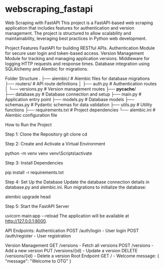 # webscraping_fastapi

Web Scraping with FastAPI
This project is a FastAPI-based web scraping application that includes features for authentication and version management. The project is structured to allow scalability and maintainability, leveraging best practices in Python web development.

Project Features
FastAPI for building RESTful APIs.
Authentication Module for secure user login and token-based access.
Version Management Module for tracking and managing application versions.
Middleware for logging HTTP requests and response times.
Database integration using SQLAlchemy and Alembic for migrations.


Folder Structure
.
├── alembic/           # Alembic files for database migrations
├── routers/           # API route definitions
│   ├── auth.py        # Authentication routes
│   └── versions.py    # Version management routes
├── __pycache__/      
├── database.py        # Database connection and setup
├── main.py            # Application entry point
├── models.py          # Database models
├── schemas.py         # Pydantic schemas for data validation
├── utils.py           # Utility functions
├── requirements.txt   # Project dependencies
└── alembic.ini        # Alembic configuration file


How to Run the Project

Step 1: Clone the Repository
  git clone <repository-url>
  cd <repository-folder>

Step 2: Create and Activate a Virtual Environment

  python -m venv venv
  venv\Scripts\activate      


Step 3: Install Dependencies

  pip install -r requirements.txt

Step 4: Set Up the Database
Update the database connection details in database.py and alembic.ini.
Run migrations to initialize the database:

  alembic upgrade head
  
Step 5: Start the FastAPI Server

  uvicorn main:app --reload
The application will be available at http://127.0.0.1:8000.

API Endpoints:
Authentication
POST /auth/login - User login
POST /auth/register - User registration

Version Management
GET /versions - Fetch all versions
POST /versions - Add a new version
PUT /versions/{id} - Update a version
DELETE /versions/{id} - Delete a version
Root Endpoint
GET / - Welcome message: { "message": "Welcome to OTG" }
